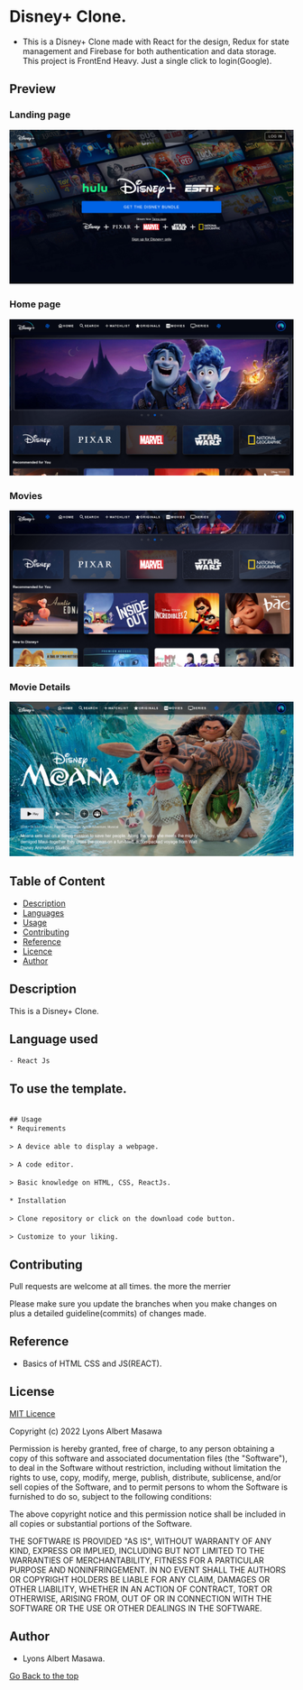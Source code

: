 # Disney+ Clone.
 - This is a Disney+ Clone made with React for the design, Redux for state management and Firebase for both authentication and data storage. This project is FrontEnd Heavy. Just a single click to login(Google).

## Preview 
### Landing page
<img src="preview/landing.png">

### Home page
<img src="preview/home.png">

### Movies
<img src="preview/moves.png">

### Movie Details
<img src="preview/details.png">

## Table of Content

+ [Description](#Description)
+ [Languages](##Languagesused)
+ [Usage](##Tousethetemplate)
+ [Contributing](##Contributing)
+ [Reference](#reference)
+ [Licence](##Licence)
+ [Author](##Author)

## Description
This is a Disney+ Clone.

## Language used
    - React Js

## To use the template.
``` 

## Usage
* Requirements

> A device able to display a webpage.

> A code editor.

> Basic knowledge on HTML, CSS, ReactJs.

* Installation

> Clone repository or click on the download code button.

> Customize to your liking.

```

## Contributing
Pull requests are welcome at all times. the more the merrier

Please make sure you update the branches when you make changes on plus a detailed guideline(commits) of changes made.

## Reference
* Basics of HTML CSS and JS(REACT).

## License
[MIT Licence](https://github.com/Lyonsmasawa/Pizza-Haven/blob/0e67c0e303b437261e278a6aba29b06ca59d7261/License.md)

Copyright (c) 2022 Lyons Albert Masawa

Permission is hereby granted, free of charge, to any person obtaining a copy
of this software and associated documentation files (the "Software"), to deal
in the Software without restriction, including without limitation the rights
to use, copy, modify, merge, publish, distribute, sublicense, and/or sell
copies of the Software, and to permit persons to whom the Software is
furnished to do so, subject to the following conditions:

The above copyright notice and this permission notice shall be included in all
copies or substantial portions of the Software.

THE SOFTWARE IS PROVIDED "AS IS", WITHOUT WARRANTY OF ANY KIND, EXPRESS OR
IMPLIED, INCLUDING BUT NOT LIMITED TO THE WARRANTIES OF MERCHANTABILITY,
FITNESS FOR A PARTICULAR PURPOSE AND NONINFRINGEMENT. IN NO EVENT SHALL THE
AUTHORS OR COPYRIGHT HOLDERS BE LIABLE FOR ANY CLAIM, DAMAGES OR OTHER
LIABILITY, WHETHER IN AN ACTION OF CONTRACT, TORT OR OTHERWISE, ARISING FROM,
OUT OF OR IN CONNECTION WITH THE SOFTWARE OR THE USE OR OTHER DEALINGS IN THE
SOFTWARE.


## Author
* Lyons Albert Masawa.

[Go Back to the top](#Disney+)